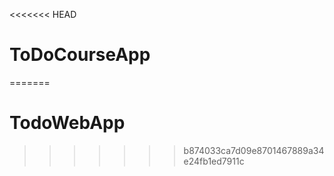 <<<<<<< HEAD
# ToDoCourseApp

=======
# TodoWebApp
>>>>>>> b874033ca7d09e8701467889a34e24fb1ed7911c
